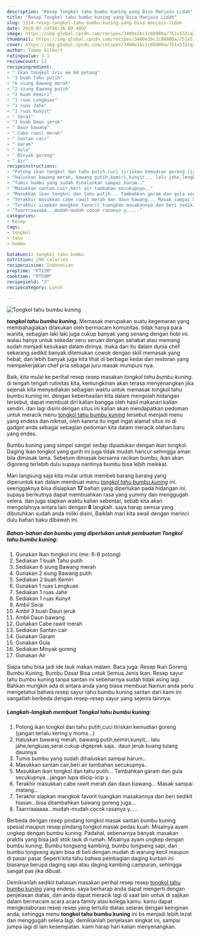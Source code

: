 ```yaml
---
description: "Resep Tongkol tahu bumbu kuning yang Bisa Manjain Lidah"
title: "Resep Tongkol tahu bumbu kuning yang Bisa Manjain Lidah"
slug: 1314-resep-tongkol-tahu-bumbu-kuning-yang-bisa-manjain-lidah
date: 2020-07-23T08:36:02.480Z
image: https://img-global.cpcdn.com/recipes/3400e1bc1c88980a/751x532cq70/tongkol-tahu-bumbu-kuning-foto-resep-utama.jpg
thumbnail: https://img-global.cpcdn.com/recipes/3400e1bc1c88980a/751x532cq70/tongkol-tahu-bumbu-kuning-foto-resep-utama.jpg
cover: https://img-global.cpcdn.com/recipes/3400e1bc1c88980a/751x532cq70/tongkol-tahu-bumbu-kuning-foto-resep-utama.jpg
author: Tommy Gilbert
ratingvalue: 3.1
reviewcount: 13
recipeingredient:
- " Ikan tongkol iris me 68 potong"
- "1 buah Tahu putih"
- "6 siung Bawang merah"
- "2 siung Bawang putih"
- "2 buah Kemiri"
- "1 ruas Lengkuas"
- "1 ruas Jahe"
- "1 ruas Kunyit"
- " Serai"
- "3 buah Daun jeruk"
- " Daun bawang"
- " Cabe rawit merah"
- " Santan cair"
- " Garam"
- " Gula"
- " Minyak goreng"
- " Air"
recipeinstructions:
- "Potong ikan tongkol dan tahu putih,cuci tiriskan kemudian goreng (jangan terlalu kering y moms...)"
- "Haluskan bawang merah, bawang putih,kemiri,kunyit,.. lalu jahe,lengkuas,serai cukup digeprek saja.. daun jeruk buang tulang daunnya"
- "Tumis bumbu yang sudah dihaluskan sampai harum.."
- "Masukkan santan cair,beri air tambahan secukupnya.."
- "Masukkan ikan tongkol dan tahu putih... Tambahkan garam dan gula secukupnya...jangan lupa diicip-icip y.."
- "Terakhir masukkan cabe rawit merah dan daun bawang... Masak sampai matang..."
- "Terakhir siapkan mangkok favorit tuangkan masakannya dan beri sedikit hiasan...bisa ditambahkan bawang goreng juga..."
- "Taarrraaaaaa...mudah-mudah cocok rasanya y....."
categories:
- Resep
tags:
- tongkol
- tahu
- bumbu

katakunci: tongkol tahu bumbu 
nutrition: 290 calories
recipecuisine: Indonesian
preptime: "PT15M"
cooktime: "PT59M"
recipeyield: "2"
recipecategory: Lunch

---
```



![Tongkol tahu bumbu kuning](https://img-global.cpcdn.com/recipes/3400e1bc1c88980a/751x532cq70/tongkol-tahu-bumbu-kuning-foto-resep-utama.jpg)

<b><i>tongkol tahu bumbu kuning</i></b>, Memasak merupakan suatu kegemaran yang membahagiakan dilakukan oleh bermacam komunitas. tidak hanya para wanita, sebagian laki laki juga cukup banyak yang senang dengan hobi ini. walau hanya untuk sekedar seru seruan dengan sahabat atau memang sudah menjadi kesukaan dalam dirinya. maka dari itu dalam dunia chef sekarang sedikit banyak ditemukan cowok dengan skill memasak yang hebat, dan lebih banyak juga kita lihat di berbagai kedai dan restoran yang mempekerjakan chef pria sebagai juru masak mumpuni nya.

Baik, kita mulai ke perihal resep resep masakan <i>tongkol tahu bumbu kuning</i>. di tengah tengah rutinitas kita, kemungkinan akan terasa menyenangkan jika sejenak kita menyediakan sebagian waktu untuk memasak tongkol tahu bumbu kuning ini. dengan keberhasilan kita dalam mengolah hidangan tersebut, dapat membuat diri kalian bangga oleh hasil makanan kalian sendiri. dan lagi disini dengan situs ini kalian akan mendapatkan pedoman untuk meracik menu <u>tongkol tahu bumbu kuning</u> tersebut menjadi menu yang endess dan nikmat, oleh karena itu ingat ingat alamat situs ini di gadget anda sebagai sebagian pedoman kita dalam meracik olahan baru yang endes.

Bumbu kuning yang simpel sangat sedap dipadukan dengan ikan tongkol. Daging ikan tongkol yang gurih ini juga tidak mudah hancur sehingga aman bila dimasak lama. Sebelum dimasak bersama racikan bumbu, ikan akan digoreng terlebih dulu supaya nantinya bumbu bisa lebih melekat.


Mari langsung saja kita mulai untuk membeli barang barang yang diperuntuk kan dalam membuat menu <u><i>tongkol tahu bumbu kuning</i></u> ini. seenggaknya bisa disiapkan <b>17</b> bahan yang diperlukan pada hidangan ini. supaya berikutnya dapat membuahkan rasa yang yummy dan menggugah selera. dan juga siapkan waktu kalian sebentar, sebab kita akan mengolahnya antara lain dengan <b>8</b> langkah. saya harap semua yang dibutuhkan sudah anda miliki disini, Baiklah mari kita awali dengan merinci dulu bahan baku dibawah ini.

<!--inarticleads1-->

##### Bahan-bahan dan bumbu yang diperlukan untuk pembuatan Tongkol tahu bumbu kuning:

1. Gunakan  Ikan tongkol iris (me: 6-8 potong)
1. Sediakan 1 buah Tahu putih
1. Sediakan 6 siung Bawang merah
1. Gunakan 2 siung Bawang putih
1. Sediakan 2 buah Kemiri
1. Gunakan 1 ruas Lengkuas
1. Sediakan 1 ruas Jahe
1. Sediakan 1 ruas Kunyit
1. Ambil  Serai
1. Ambil 3 buah Daun jeruk
1. Ambil  Daun bawang
1. Gunakan  Cabe rawit merah
1. Sediakan  Santan cair
1. Gunakan  Garam
1. Gunakan  Gula
1. Sediakan  Minyak goreng
1. Gunakan  Air


Siapa tahu bisa jadi ide lauk makan malam. Baca juga: Resep Ikan Goreng Bumbu Kuning, Bumbu Dasar Bisa untuk Semua Jenis Ikan. Resep sayur tahu bumbu kuning tanpa santan ini sebenarnya sudah tidak asing lagi. Bahkan mungkin ada di antara anda yang biasa membuat Namun anda perlu mengetahui bahwa resep sayur tahu bumbu kuning santan dari kami ini sangatlah berbeda dengan resep-resep sayur yang sejenis lainnya. 

<!--inarticleads2-->

##### Langkah-langkah membuat Tongkol tahu bumbu kuning:

1. Potong ikan tongkol dan tahu putih,cuci tiriskan kemudian goreng (jangan terlalu kering y moms...)
1. Haluskan bawang merah, bawang putih,kemiri,kunyit,.. lalu jahe,lengkuas,serai cukup digeprek saja.. daun jeruk buang tulang daunnya
1. Tumis bumbu yang sudah dihaluskan sampai harum..
1. Masukkan santan cair,beri air tambahan secukupnya..
1. Masukkan ikan tongkol dan tahu putih... Tambahkan garam dan gula secukupnya...jangan lupa diicip-icip y..
1. Terakhir masukkan cabe rawit merah dan daun bawang... Masak sampai matang...
1. Terakhir siapkan mangkok favorit tuangkan masakannya dan beri sedikit hiasan...bisa ditambahkan bawang goreng juga...
1. Taarrraaaaaa...mudah-mudah cocok rasanya y.....


Berbeda dengan resep pindang tongkol masak santan bumbu kuning spesial maupun resep pindang tongkol masak pedas kuah. Misalnya ayam ungkep dengan bumbu kuning. Padahal, sebenarnya banyak masakan praktis yang bisa jadi stok lauk di rumah. Misalnya ayam ungkep dengan bumbu kuning. Bumbu tongseng kambing, bumbu tongseng sapi, dan bumbu tongseng ayam bisa di beli dengan mudah di warung kecil maupun di pasar pasar Seperti kita tahu bahwa pembagian daging kurban ini biasanya berupa daging sapi atau daging kambing campuran, sehingga sangat pas jika dibuat. 

Demikianlah sedikit bahasan masakan perihal resep resep <u>tongkol tahu bumbu kuning</u> yang endess. saya berharap anda dapat mengerti dengan penjelasan diatas, dan anda dapat meracik lagi di saat lain untuk di sajikan dalam bermacam acara acara family atau kolega kamu. kamu dapat mengkolaborasi resep resep yang tertulis diatas selaras dengan keinginan anda, sehingga menu <b>tongkol tahu bumbu kuning</b> ini bs menjadi lebih lezat dan menggugah selera lagi. demikianlah penjelasan singkat ini, sampai jumpa lagi di lain kesempatan. kami harap hari kalian menyenangkan.
